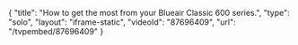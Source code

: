 {
    "title": "How to get the most from your Blueair Classic 600 series.",
    "type": "solo",
    "layout": "iframe-static",
    "videoId": "87696409",
    "url": "\/tvpembed\/87696409"
}